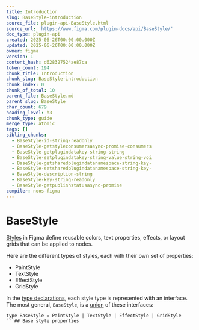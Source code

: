 ```yaml
---
title: Introduction
slug: BaseStyle-introduction
source_file: plugin-api-BaseStyle.html
source_url: 'https://www.figma.com/plugin-docs/api/BaseStyle/'
doc_type: plugin-api
created: 2025-06-26T00:00:00.000Z
updated: 2025-06-26T00:00:00.000Z
owner: figma
version: 1
content_hash: d628327524ae87ca
token_count: 194
chunk_title: Introduction
chunk_slug: BaseStyle-introduction
chunk_index: 0
chunk_of_total: 10
parent_file: BaseStyle.md
parent_slug: BaseStyle
char_count: 679
heading_level: h3
chunk_type: guide
merge_type: atomic
tags: []
sibling_chunks:
  - BaseStyle-id-string-readonly
  - BaseStyle-getstyleconsumersasync-promise-consumers
  - BaseStyle-getplugindatakey-string-string
  - BaseStyle-setplugindatakey-string-value-string-voi
  - BaseStyle-getsharedplugindatanamespace-string-key-
  - BaseStyle-setsharedplugindatanamespace-string-key-
  - BaseStyle-description-string
  - BaseStyle-key-string-readonly
  - BaseStyle-getpublishstatusasync-promise
compiler: noos-figma
---
```


# BaseStyle

[Styles](https://help.figma.com/hc/en-us/articles/360039238753-Styles-in-Figma) in Figma define reusable colors, text properties, effects, or layout grids that can be applied to nodes.

Here are the different types of styles, each with their own set of properties:

- PaintStyle
- TextStyle
- EffectStyle
- GridStyle

In the [type declarations](/plugin-docs/api/typings/), each style type is represented with an interface. The most general, `BaseStyle`, is a [union](https://www.typescriptlang.org/docs/handbook/2/everyday-types.html#union-types) of these interfaces:

```
type BaseStyle = PaintStyle | TextStyle | EffectStyle | GridStyle
```## Base style properties
